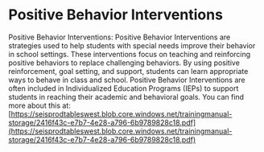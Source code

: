 # Positive Behavior Interventions
Positive Behavior Interventions: Positive Behavior Interventions are strategies used to help students with special needs improve their behavior in school settings. These interventions focus on teaching and reinforcing positive behaviors to replace challenging behaviors. By using positive reinforcement, goal setting, and support, students can learn appropriate ways to behave in class and school. Positive Behavior Interventions are often included in Individualized Education Programs (IEPs) to support students in reaching their academic and behavioral goals.
You can find more about this at: [https://seisprodtableswest.blob.core.windows.net/trainingmanual-storage/2416f43c-e7b7-4e28-a796-6b9789828c18.pdf](https://seisprodtableswest.blob.core.windows.net/trainingmanual-storage/2416f43c-e7b7-4e28-a796-6b9789828c18.pdf)